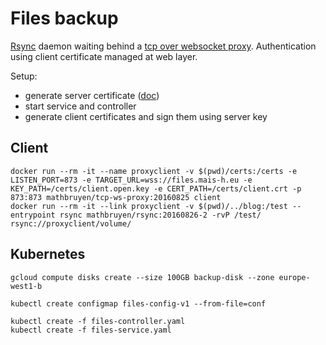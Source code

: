 # Files backup

[Rsync](https://rsync.samba.org/) daemon waiting behind a [tcp over websocket proxy](../tcp-ws-proxy/). Authentication using client certificate managed at web layer.

Setup:

* generate server certificate ([doc](../tcp-ws-proxy/))
* start service and controller
* generate client certificates and sign them using server key

## Client

```
docker run --rm -it --name proxyclient -v $(pwd)/certs:/certs -e LISTEN_PORT=873 -e TARGET_URL=wss://files.mais-h.eu -e KEY_PATH=/certs/client.open.key -e CERT_PATH=/certs/client.crt -p 873:873 mathbruyen/tcp-ws-proxy:20160825 client
docker run --rm -it --link proxyclient -v $(pwd)/../blog:/test --entrypoint rsync mathbruyen/rsync:20160826-2 -rvP /test/ rsync://proxyclient/volume/
```

## Kubernetes

```
gcloud compute disks create --size 100GB backup-disk --zone europe-west1-b

kubectl create configmap files-config-v1 --from-file=conf

kubectl create -f files-controller.yaml
kubectl create -f files-service.yaml
```
